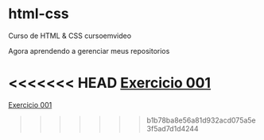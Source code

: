 # html-css
 Curso de HTML & CSS cursoemvideo

 Agora aprendendo a gerenciar meus repositorios
 
<<<<<<< HEAD
 <a href="https://vinniciusgabriel.github.io/html-css/exercicios/modulo01/ex001/index.html">Exercicio 001</a>
=======
 <a href="https://vinniciusgabriel.github.io/html-css/exercicios/modulo01/ex001/">Exercicio 001</a>
>>>>>>> b1b78ba8e56a81d932acd075a5e3f5ad7d1d4244
